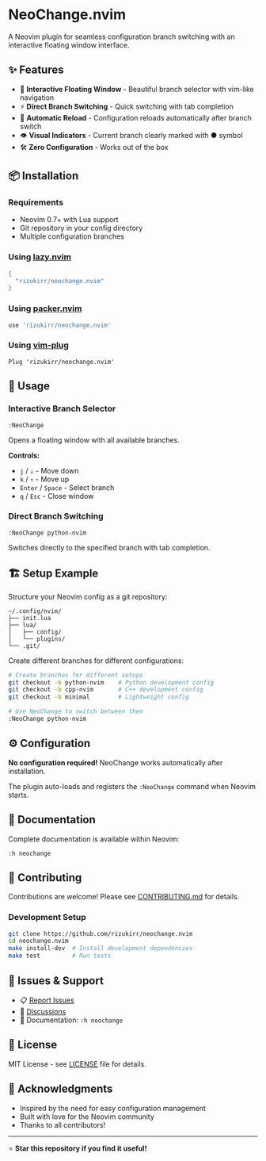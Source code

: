 # NeoChange.nvim

A Neovim plugin for seamless configuration branch switching with an interactive floating window interface.

## ✨ Features

- 🎨 **Interactive Floating Window** - Beautiful branch selector with vim-like navigation
- ⚡ **Direct Branch Switching** - Quick switching with tab completion  
- 🔄 **Automatic Reload** - Configuration reloads automatically after branch switch
- 👁️ **Visual Indicators** - Current branch clearly marked with ● symbol
- 🛠️ **Zero Configuration** - Works out of the box

## 📦 Installation

### Requirements

- Neovim 0.7+ with Lua support
- Git repository in your config directory
- Multiple configuration branches

### Using [lazy.nvim](https://github.com/folke/lazy.nvim)

```lua
{
  "rizukirr/neochange.nvim"
}
```

### Using [packer.nvim](https://github.com/wbthomason/packer.nvim)

```lua
use 'rizukirr/neochange.nvim'
```

### Using [vim-plug](https://github.com/junegunn/vim-plug)

```vim
Plug 'rizukirr/neochange.nvim'
```

## 🎯 Usage

### Interactive Branch Selector
```vim
:NeoChange
```
Opens a floating window with all available branches.

**Controls:**
- `j` / `↓` - Move down
- `k` / `↑` - Move up  
- `Enter` / `Space` - Select branch
- `q` / `Esc` - Close window

### Direct Branch Switching
```vim
:NeoChange python-nvim
```
Switches directly to the specified branch with tab completion.

## 🏗️ Setup Example

Structure your Neovim config as a git repository:

```
~/.config/nvim/
├── init.lua
├── lua/
│   ├── config/
│   └── plugins/
└── .git/
```

Create different branches for different configurations:

```bash
# Create branches for different setups
git checkout -b python-nvim    # Python development config
git checkout -b cpp-nvim       # C++ development config  
git checkout -b minimal        # Lightweight config

# Use NeoChange to switch between them
:NeoChange python-nvim
```

## ⚙️ Configuration

**No configuration required!** NeoChange works automatically after installation.

The plugin auto-loads and registers the `:NeoChange` command when Neovim starts.

## 📖 Documentation

Complete documentation is available within Neovim:

```vim
:h neochange
```

## 🤝 Contributing

Contributions are welcome! Please see [CONTRIBUTING.md](CONTRIBUTING.md) for details.

### Development Setup

```bash
git clone https://github.com/rizukirr/neochange.nvim
cd neochange.nvim
make install-dev  # Install development dependencies
make test         # Run tests
```

## 🐛 Issues & Support

- 📋 [Report Issues](https://github.com/rizukirr/neochange.nvim/issues)
- 💬 [Discussions](https://github.com/rizukirr/neochange.nvim/discussions)
- 📖 Documentation: `:h neochange`

## 📜 License

MIT License - see [LICENSE](LICENSE) file for details.

## 🙏 Acknowledgments

- Inspired by the need for easy configuration management
- Built with love for the Neovim community
- Thanks to all contributors!

---

⭐ **Star this repository if you find it useful!**
